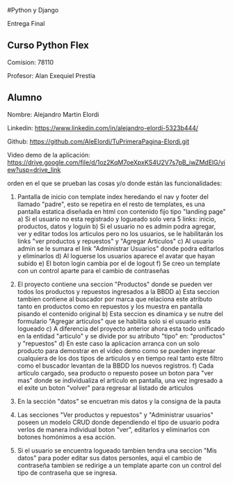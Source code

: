 #Python y Django 

Entrega Final

## Curso Python Flex

Comision: 78110

Profesor: Alan Exequiel Prestia

## Alumno 

Nombre: Alejandro Martin Elordi

Linkedin: https://www.linkedin.com/in/alejandro-elordi-5323b444/

Github: https://github.com/AleElordi/TuPrimeraPagina-Elordi.git

Video demo de la aplicación: https://drive.google.com/file/d/1oz2KqM7oeXpxKS4U2V7s7pB_iwZMdElG/view?usp=drive_link

 orden en el que se prueban las cosas y/o donde están las funcionalidades:

 1) Pantalla de inicio con template index heredando el nav y footer del llamado "padre", esto se repetira en el resto de templates, es una pantalla estatica diseñada en html con contenido fijo tipo "landing page" 
    a) Si el usuario no esta registrado y logueado solo vera 5 links: inicio, productos, datos y loguin
    b) Si el usuario no es admin podra agregar, ver y editar todos los articulos pero no los usuarios, se le habilitarán  los links "ver productos y repuestos" y "Agregar Articulos"
    c) Al usuario admin se le sumara el link "Administrar Usuarios" donde podra editarlos y eliminarlos
    d) Al loguerse los usuarios aparece el avatar que hayan subido 
    e) El boton login cambia por el de logout
    f) Se creo un template con un control aparte para el cambio de contraseñas 

 2) El proyecto contiene una seccion "Productos" donde se pueden ver todos los productos y repuestos ingresados a la BBDD
    a) Esta seccion tambien contiene al buscador por marca que relaciona este atributo tanto en productos como en repuestos y los muestra en pantalla pisando el contenido original
    b) Esta seccion es dinamica y se nutre del formulario "Agregar articulos" que se habilita solo si el usuario esta logueado
    c) A diferencia del proyecto anterior ahora esta todo unificado en la entidad "articulo" y se divide por su atributo "tipo" en: "productos" y "repuestos"
    d) En este caso la aplicacion arranca con un solo producto para demostrar en el video demo como se pueden ingresar cualquiera de los dos tipos de articulos y en tiempo real tanto este filtro como el buscador levantan de la BBDD los nuevos registros.
    f) Cada artículo cargado, sea producto o repuesto posee un boton para "ver mas" donde se individualiza el artículo en pantalla, una vez ingresado a el exite un boton "volver" para regresar al listado de articulos

3) En la sección "datos" se encuetran mis datos y la consigna de la pauta 

4) Las secciones "Ver productos y repuestos" y "Administrar usuarios" poseen un modelo CRUD donde dependiendo el tipo de usuario podra verlos de manera individual boton "ver", editarlos y eliminarlos con botones homónimos a esa acción.   

5) Si el usuario se encuentra logueado tambien tendra una seccion "Mis datos" para poder editar sus datos personles, aqui el cambio de contraseña tambien se redirige a un template aparte con un control del tipo de contraseña que se ingresa. 